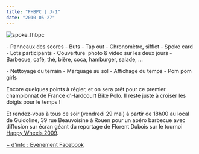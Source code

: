 ```yaml
---
title: "FHBPC | J-1"
date: "2010-05-27"
---
```


![](http://www.guidoline.com/wp-content/uploads/2010/05/spoke_fhbpc.jpg "spoke_fhbpc")

\- Panneaux des scores - Buts - Tap out - Chronomètre, sifflet - Spoke card - Lots participants - Couverture  photo & vidéo sur les deux jours - Barbecue, café, thé, bière, coca, hamburger, salade, ...

\- Nettoyage du terrain - Marquage au sol - Affichage du temps - Pom pom girls

Encore quelques points à régler, et on sera prêt pour ce premier championnat de France d'Hardcourt Bike Polo. Il reste juste à croiser les doigts pour le temps !

Et rendez-vous à tous ce soir (vendredi 29 mai) à partir de 18h00 au local de Guidoline, 39 rue Beauvoisine à Rouen pour un apéro barbecue avec diffusion sur écran géant du reportage de Florent Dubois sur le tournoi [Happy Wheels 2009](http://www.guidoline.com/bike-polo-tournament/happy-wheels-2009-hardcourt-bike-polo-tournament/).

[\+ d'info : Evènement Facebook](http://www.facebook.com/event.php?eid=130376036974982)
